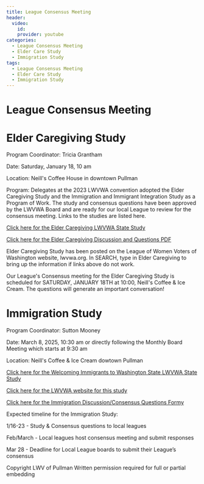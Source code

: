 ```yaml
---
title: League Consensus Meeting
header:
  video:
    id: 
    provider: youtube
categories:
  - League Consensus Meeting
  - Elder Care Study
  - Immigration Study
tags:
  - League Consensus Meeting
  - Elder Care Study
  - Immigration Study
---
```


# League Consensus Meeting

# Elder Caregiving Study 

Program Coordinator: Tricia Grantham

Date:  Saturday, January 18, 10 am

Location:  Neill's Coffee House in downtown Pullman

Program:  Delegates at the 2023 LWVWA convention adopted the Elder Caregiving Study and the Immigration and Immigrant Integration Study as a Program of Work. The study and consensus questions have been approved by the LWVWA Board and are ready for our local League to review for the consensus meeting.  Links to the studies are listed here.

[Click here for the Elder Caregiving LWVWA State Study](https://lwvwa.org/resources/Documents/Studies/Elder%20Caregiving/Elder%20Caregiving%20Study.pdf)

[Click here for the Elder Caregiving Discussion and Questions PDF](https://lwvpullman.org/assets/PDFs/2025-01-Elder_Caregiving_Study_Questions.pdf)

Elder Caregiving Study has been posted on the League of Women Voters of Washington website, lwvwa.org. In SEARCH, type in Elder Caregiving to bring up the information if links above do not work.

Our League's Consensus meeting for the Elder Caregiving Study is scheduled for SATURDAY, JANUARY 18TH at 10:00, Neill's Coffee & Ice Cream. The questions will generate an important conversation!

# Immigration Study
 
Program Coordinator: Sutton Mooney

Date:  March 8, 2025, 10:30 am or directly following the Monthly Board Meeting which starts at 9:30 am

Location:  Neill's Coffee & Ice Cream dowtown Pullman

[Click here for the Welcoming Immigrants to Washington State LWVWA State Study](https://click.everyaction.com/k/99538942/520206552/-889064092?nvep=ew0KICAiVGVuYW50VXJpIjogIm5ncHZhbjovL3Zhbi9FQS9FQTAxNi8xLzk4MDgwIiwNCiAgIkRpc3RyaWJ1dGlvblVuaXF1ZUlkIjogIjNmNDcwYmE2LWU4YzYtZWYxMS04OGNlLTAwMjI0ODJhOTNhZiIsDQogICJFbWFpbEFkZHJlc3MiOiAiam9zd2lnam9uZXNAZ21haWwuY29tIg0KfQ%3D%3D&hmac=HELSbhKvD3Glj_0gT17Nvjc2XWEUo3bn_hNAMPgsBrs=&emci=f133eebe-bac6-ef11-88ce-0022482a93af&emdi=3f470ba6-e8c6-ef11-88ce-0022482a93af&ceid=11176177)

[Click here for the LWVWA website for this study](https://lwvwa.org/immigration)

[Click here for the Immigration Discussion/Consensus Questions Formy](https://form.jotform.com/250143018182143)

Expected timeline for the Immigration Study:

1/16-23 - Study & Consensus questions to local leagues

Feb/March - Local leagues host consensus meeting and submit responses

Mar 28 - Deadline for Local League boards to submit their League’s consensus





Copyright LWV of Pullman
Written permission required for full or partial embedding

<!---change the title to whatever you want the post to be titled
change the ID out to the end of the youtube link https://youtu.be/r61ARK4Qv9c -->
